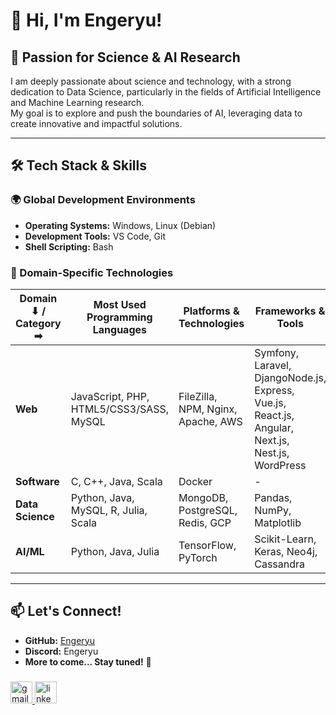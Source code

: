 # 👋 Hi, I'm Engeryu!

## 🔬 Passion for Science & AI Research

I am deeply passionate about science and technology, with a strong dedication to Data Science, particularly in the fields of Artificial Intelligence and Machine Learning research.  
My goal is to explore and push the boundaries of AI, leveraging data to create innovative and impactful solutions.

---

## 🛠️ Tech Stack & Skills

### 🌍 Global Development Environments
- **Operating Systems:** Windows, Linux (Debian)  
- **Development Tools:** VS Code, Git  
- **Shell Scripting:** Bash  

### 📌 Domain-Specific Technologies

| Domain ⬇ / Category ➡ | **Most Used Programming Languages** | **Platforms & Technologies** | **Frameworks & Tools** |
|-----------------------|-----------------------------------|----------------------------|------------------------|
| **Web**              | JavaScript, PHP, HTML5/CSS3/SASS, MySQL | FileZilla, NPM, Nginx, Apache, AWS        | Symfony, Laravel, DjangoNode.js, Express, Vue.js, React.js, Angular, Next.js, Nest.js, WordPress |
| **Software**         | C, C++, Java, Scala              | Docker                     | - |
| **Data Science**     | Python, Java, MySQL, R, Julia, Scala | MongoDB, PostgreSQL, Redis, GCP | Pandas, NumPy, Matplotlib |
| **AI/ML**           | Python, Java, Julia              | TensorFlow, PyTorch        | Scikit-Learn, Keras, Neo4j, Cassandra |

---

## 📫 Let's Connect!
- **GitHub:** [Engeryu](https://github.com/Engeryu)
- **Discord:** Engeryu
- **More to come... Stay tuned!** 🚀

###

<div align="left">
  <a href="mailto:angel.proworkspace@gmail.com" target="_blank" rel="noopener noreferrer">
    <img src="https://img.shields.io/static/v1?message=Gmail&logo=gmail&label=&color=D14836&logoColor=white&labelColor=&style=for-the-badge" height="35" alt="gmail logo" />
  </a>
  <a href="https://www.linkedin.com/in/angel-gaspard-fauvelle-631111122/" target="_blank" rel="noopener noreferrer">
    <img src="https://img.shields.io/static/v1?message=LinkedIn&logo=linkedin&label=&color=0077B5&logoColor=white&labelColor=&style=for-the-badge" height="35" alt="linkedin logo" />
  </a>
</div>
